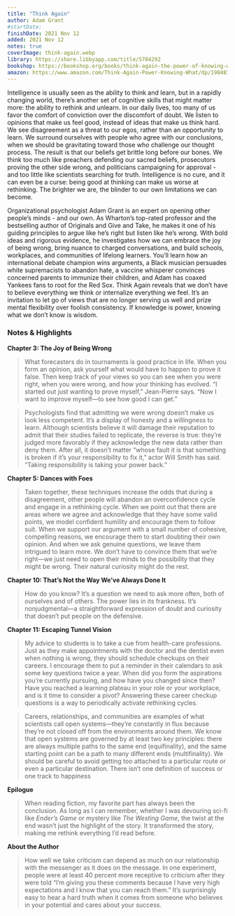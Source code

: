 ```yaml
---
title: "Think Again"
author: Adam Grant
#startDate:
finishDate: 2021 Nov 12
added: 2021 Nov 12
notes: true
coverImage: think-again.webp
library: https://share.libbyapp.com/title/5704292
bookshop: https://bookshop.org/books/think-again-the-power-of-knowing-what-you-don-t-know-9781984878106/9781984878106
amazon: https://www.amazon.com/Think-Again-Power-Knowing-What/dp/1984878107/
---
```


Intelligence is usually seen as the ability to think and learn, but in a rapidly changing world, there’s another set of cognitive skills that might matter more: the ability to rethink and unlearn. In our daily lives, too many of us favor the comfort of conviction over the discomfort of doubt. We listen to opinions that make us feel good, instead of ideas that make us think hard. We see disagreement as a threat to our egos, rather than an opportunity to learn. We surround ourselves with people who agree with our conclusions, when we should be gravitating toward those who challenge our thought process. The result is that our beliefs get brittle long before our bones. We think too much like preachers defending our sacred beliefs, prosecutors proving the other side wrong, and politicians campaigning for approval - and too little like scientists searching for truth. Intelligence is no cure, and it can even be a curse: being good at thinking can make us worse at rethinking. The brighter we are, the blinder to our own limitations we can become.

Organizational psychologist Adam Grant is an expert on opening other people’s minds - and our own. As Wharton’s top-rated professor and the bestselling author of Originals and Give and Take, he makes it one of his guiding principles to argue like he’s right but listen like he’s wrong. With bold ideas and rigorous evidence, he investigates how we can embrace the joy of being wrong, bring nuance to charged conversations, and build schools, workplaces, and communities of lifelong learners. You’ll learn how an international debate champion wins arguments, a Black musician persuades white supremacists to abandon hate, a vaccine whisperer convinces concerned parents to immunize their children, and Adam has coaxed Yankees fans to root for the Red Sox. Think Again reveals that we don’t have to believe everything we think or internalize everything we feel. It’s an invitation to let go of views that are no longer serving us well and prize mental flexibility over foolish consistency. If knowledge is power, knowing what we don’t know is wisdom.

### Notes & Highlights
**Chapter 3: The Joy of Being Wrong**
> What forecasters do in tournaments is good practice in life. When you form an opinion, ask yourself what would have to happen to prove it false. Then keep track of your views so you can see when you were right, when you were wrong, and how your thinking has evolved. “I started out just wanting to prove myself,” Jean-Pierre says. “Now I want to improve myself—to see how good I can get.”

> Psychologists find that admitting we were wrong doesn’t make us look less competent. It’s a display of honesty and a willingness to learn. Although scientists believe it will damage their reputation to admit that their studies failed to replicate, the reverse is true: they’re judged more favorably if they acknowledge the new data rather than deny them. After all, it doesn’t matter “whose fault it is that something is broken if it’s your responsibility to fix it,” actor Will Smith has said. “Taking responsibility is taking your power back.”

**Chapter 5: Dances with Foes**
> Taken together, these techniques increase the odds that during a disagreement, other people will abandon an overconfidence cycle and engage in a rethinking cycle. When we point out that there are areas where we agree and acknowledge that they have some valid points, we model confident humility and encourage them to follow suit. When we support our argument with a small number of cohesive, compelling reasons, we encourage them to start doubting their own opinion. And when we ask genuine questions, we leave them intrigued to learn more. We don’t have to convince them that we’re right—we just need to open their minds to the possibility that they might be wrong. Their natural curiosity might do the rest.

**Chapter 10: That’s Not the Way We’ve Always Done It**
> How do you know? It’s a question we need to ask more often, both of ourselves and of others. The power lies in its frankness. It’s nonjudgmental—a straightforward expression of doubt and curiosity that doesn’t put people on the defensive.

**Chapter 11: Escaping Tunnel Vision**
> My advice to students is to take a cue from health-care professions. Just as they make appointments with the doctor and the dentist even when nothing is wrong, they should schedule checkups on their careers. I encourage them to put a reminder in their calendars to ask some key questions twice a year. When did you form the aspirations you’re currently pursuing, and how have you changed since then? Have you reached a learning plateau in your role or your workplace, and is it time to consider a pivot? Answering these career checkup questions is a way to periodically activate rethinking cycles.

> Careers, relationships, and communities are examples of what scientists call open systems—they’re constantly in flux because they’re not closed off from the environments around them. We know that open systems are governed by at least two key principles: there are always multiple paths to the same end (equifinality), and the same starting point can be a path to many different ends (multifinality). We should be careful to avoid getting too attached to a particular route or even a particular destination. There isn’t one definition of success or one track to happiness

**Epilogue**
> When reading fiction, my favorite part has always been the conclusion. As long as I can remember, whether I was devouring sci-fi like *Ender’s Game* or mystery like *The Westing Game*, the twist at the end wasn’t just the highlight of the story. It transformed the story, making me rethink everything I’d read before.

**About the Author**
> How well we take criticism can depend as much on our relationship with the messenger as it does on the message. In one experiment, people were at least 40 percent more receptive to criticism after they were told “I’m giving you these comments because I have very high expectations and I know that you can reach them.” It’s surprisingly easy to hear a hard truth when it comes from someone who believes in your potential and cares about your success.  
